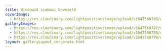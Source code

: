 ```yaml
---
title: Windows8 szakmai bevezető
coverImage:
  - https://res.cloudinary.com/lightpositive/image/upload/v1647560788/uploads/Windows8%20szakmai%20bevezet%C5%91/Windows8-vallalati-rendezveny.jpg
galleryImages: 
  - https://res.cloudinary.com/lightpositive/image/upload/v1647560787/uploads/Windows8%20szakmai%20bevezet%C5%91/Windows8-vallalati-rendezveny3.jpg
  - https://res.cloudinary.com/lightpositive/image/upload/v1647560788/uploads/Windows8%20szakmai%20bevezet%C5%91/Windows8-vallalati-rendezveny2.jpg
  - https://res.cloudinary.com/lightpositive/image/upload/v1647560788/uploads/Windows8%20szakmai%20bevezet%C5%91/Windows8-vallalati-rendezveny.jpg
layout: galleryLayout_corporate.html
---
```

